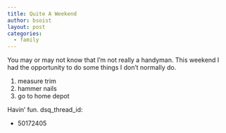 ```yaml
---
title: Quite A Weekend
author: bsoist
layout: post
categories:
  - family
---
```

You may or may not know that I&#8217;m not really a handyman. This weekend I had the opportunity to do some things I don&#8217;t normally do.

1. measure trim
2. hammer nails
3. go to home depot

Havin&#8217; fun.
dsq_thread_id:
  - 50172405

